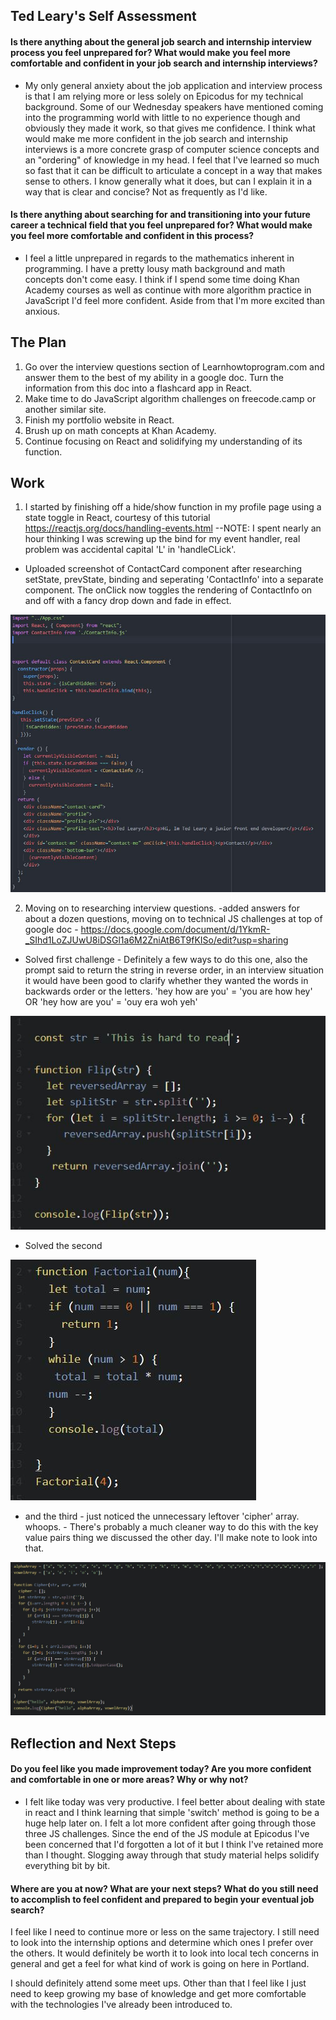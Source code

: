 ## Ted Leary's Self Assessment ##

#### Is there anything about the general job search and internship interview process you feel unprepared for? What would make you feel more comfortable and confident in your job search and internship interviews? ####

* My only general anxiety about the job application and interview process is that I am relying more or less solely on Epicodus for my technical background. Some of our Wednesday speakers have mentioned coming into the programming world with little to no experience though and obviously they made it work, so that gives me confidence.
  I think what would make me more confident in the job search and internship interviews is a more concrete grasp of computer science concepts and an "ordering" of knowledge in my head. I feel that I've learned so much so fast that it can be difficult to articulate a concept in a way that makes sense to others. I know generally what it does, but can I explain it in a way that is clear and concise? Not as frequently as I'd like.

#### Is there anything about searching for and transitioning into your future career a technical field that you feel unprepared for? What would make you feel more comfortable and confident in this process? ####

* I feel a little unprepared in regards to the mathematics inherent in programming. I have a pretty lousy math background and math concepts don't come easy. I think if I spend some time doing Khan Academy courses as well as continue with more algorithm practice in JavaScript I'd feel more confident. Aside from that I'm more excited than anxious.



## The Plan ##

1. Go over the interview questions section of Learnhowtoprogram.com and answer them to the best of my ability in a google doc. Turn the information from this doc into a flashcard app in React.
2. Make time to do JavaScript algorithm challenges on freecode.camp or another similar site.
3. Finish my portfolio website in React.
4. Brush up on math concepts at Khan Academy.
5. Continue focusing on React and solidifying my understanding of its function.


## Work ##

1. I started by finishing off a hide/show function in my profile page using a state toggle in React, courtesy of this tutorial https://reactjs.org/docs/handling-events.html --NOTE: I spent nearly an hour thinking I was screwing up the bind for my event handler, real problem was accidental capital 'L' in 'handleCLick'.

- Uploaded screenshot of ContactCard component after researching setState, prevState, binding and seperating 'ContactInfo' into a separate component. The onClick now toggles the rendering of ContactInfo on and off with a fancy drop down and fade in effect.

<img src=./state-success.JPG>

2. Moving on to researching interview questions. -added answers for about a dozen questions, moving on to technical JS challenges at top of google doc - https://docs.google.com/document/d/1YkmR-_SIhd1LoZJUwU8iDSGl1a6M2ZniAtB6T9fKISo/edit?usp=sharing

- Solved first challenge - Definitely a few ways to do this one, also the prompt said to return the string in reverse order, in an interview situation it would have been good to clarify whether they wanted the words in backwards order or the letters. 'hey how are you' = 'you are how hey' OR 'hey how are you' = 'ouy era woh yeh'

<img src='./answer1.JPG'>

- Solved the second

<img src='./answer2.JPG'>

- and the third - just noticed the unnecessary leftover 'cipher' array. whoops. - There's probably a much cleaner way to do this with the key value pairs thing we discussed the other day. I'll make note to look into that.

<img src='./answer3.JPG'>

## Reflection and Next Steps ##

#### Do you feel like you made improvement today? Are you more confident and comfortable in one or more areas? Why or why not? ####

* I felt like today was very productive. I feel better about dealing with state in react and I think learning that simple 'switch' method is going to be a huge help later on. I felt a lot more confident after going through those three JS challenges. Since the end of the JS module at Epicodus I've been concerned that I'd forgotten a lot of it but I think I've retained more than I thought.
Slogging away through that study material helps solidify everything bit by bit.

#### Where are you at now? What are your next steps? What do you still need to accomplish to feel confident and prepared to begin your eventual job search? ####

I feel like I need to continue more or less on the same trajectory. I still need to look into the internship options and determine which ones I prefer over the others. It would definitely be worth it to look into local tech concerns in general and get a feel for what kind of work is going on here in Portland.

I should definitely attend some meet ups. Other than that I feel like I just need to keep growing my base of knowledge and get more comfortable with the technologies I've already been introduced to.
